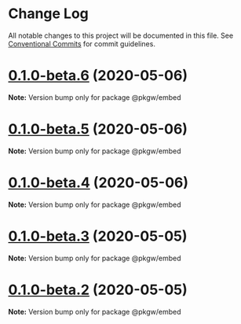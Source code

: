 # Change Log

All notable changes to this project will be documented in this file.
See [Conventional Commits](https://conventionalcommits.org) for commit guidelines.

# [0.1.0-beta.6](https://github.com/pkgw/wwt-webgl-engine/compare/@pkgw/embed@0.1.0-beta.5...@pkgw/embed@0.1.0-beta.6) (2020-05-06)

**Note:** Version bump only for package @pkgw/embed






# [0.1.0-beta.5](https://github.com/pkgw/wwt-webgl-engine/compare/@pkgw/embed@0.1.0-beta.4...@pkgw/embed@0.1.0-beta.5) (2020-05-06)

**Note:** Version bump only for package @pkgw/embed






# [0.1.0-beta.4](https://github.com/pkgw/wwt-webgl-engine/compare/@pkgw/embed@0.1.0-beta.3...@pkgw/embed@0.1.0-beta.4) (2020-05-06)

**Note:** Version bump only for package @pkgw/embed






# [0.1.0-beta.3](https://github.com/pkgw/wwt-webgl-engine/compare/@pkgw/embed@0.1.0-beta.2...@pkgw/embed@0.1.0-beta.3) (2020-05-05)

**Note:** Version bump only for package @pkgw/embed






# [0.1.0-beta.2](https://github.com/pkgw/wwt-webgl-engine/compare/@pkgw/embed@0.1.0-beta.1...@pkgw/embed@0.1.0-beta.2) (2020-05-05)

**Note:** Version bump only for package @pkgw/embed
